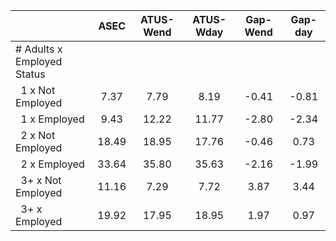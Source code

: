 
|                      |         ASEC |    ATUS-Wend |    ATUS-Wday |     Gap-Wend |      Gap-day |
| -------------------- | :----------: | :----------: | :----------: | :----------: | :----------: |
| # Adults x Employed Status |              |              |              |              |              |
| &nbsp;&nbsp;1 x Not Employed |         7.37 |         7.79 |         8.19 |        -0.41 |        -0.81 |
| &nbsp;&nbsp;1 x Employed |         9.43 |        12.22 |        11.77 |        -2.80 |        -2.34 |
| &nbsp;&nbsp;2 x Not Employed |        18.49 |        18.95 |        17.76 |        -0.46 |         0.73 |
| &nbsp;&nbsp;2 x Employed |        33.64 |        35.80 |        35.63 |        -2.16 |        -1.99 |
| &nbsp;&nbsp;3+ x Not Employed |        11.16 |         7.29 |         7.72 |         3.87 |         3.44 |
| &nbsp;&nbsp;3+ x Employed |        19.92 |        17.95 |        18.95 |         1.97 |         0.97 |

